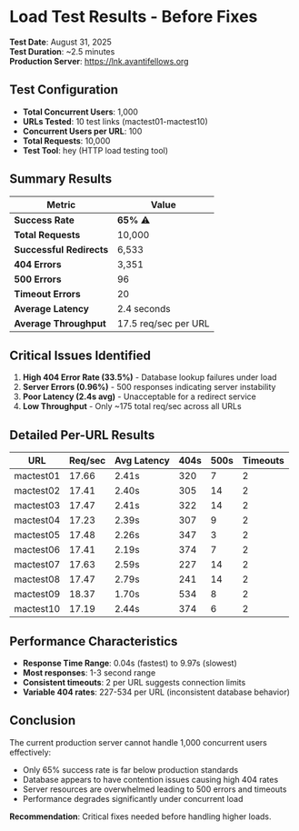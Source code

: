 # Load Test Results - Before Fixes

**Test Date**: August 31, 2025  
**Test Duration**: ~2.5 minutes  
**Production Server**: https://lnk.avantifellows.org

## Test Configuration

- **Total Concurrent Users**: 1,000
- **URLs Tested**: 10 test links (mactest01-mactest10)
- **Concurrent Users per URL**: 100
- **Total Requests**: 10,000
- **Test Tool**: hey (HTTP load testing tool)

## Summary Results

| Metric | Value |
|--------|--------|
| **Success Rate** | **65%** ⚠️ |
| **Total Requests** | 10,000 |
| **Successful Redirects** | 6,533 |
| **404 Errors** | 3,351 |
| **500 Errors** | 96 |
| **Timeout Errors** | 20 |
| **Average Latency** | 2.4 seconds |
| **Average Throughput** | 17.5 req/sec per URL |

## Critical Issues Identified

1. **High 404 Error Rate (33.5%)** - Database lookup failures under load
2. **Server Errors (0.96%)** - 500 responses indicating server instability
3. **Poor Latency (2.4s avg)** - Unacceptable for a redirect service
4. **Low Throughput** - Only ~175 total req/sec across all URLs

## Detailed Per-URL Results

| URL | Req/sec | Avg Latency | 404s | 500s | Timeouts |
|-----|---------|-------------|------|------|----------|
| mactest01 | 17.66 | 2.41s | 320 | 7 | 2 |
| mactest02 | 17.41 | 2.40s | 305 | 14 | 2 |
| mactest03 | 17.47 | 2.41s | 322 | 14 | 2 |
| mactest04 | 17.23 | 2.39s | 307 | 9 | 2 |
| mactest05 | 17.48 | 2.26s | 347 | 3 | 2 |
| mactest06 | 17.41 | 2.19s | 374 | 7 | 2 |
| mactest07 | 17.63 | 2.59s | 227 | 14 | 2 |
| mactest08 | 17.47 | 2.79s | 241 | 14 | 2 |
| mactest09 | 18.37 | 1.70s | 534 | 8 | 2 |
| mactest10 | 17.19 | 2.44s | 374 | 6 | 2 |

## Performance Characteristics

- **Response Time Range**: 0.04s (fastest) to 9.97s (slowest)
- **Most responses**: 1-3 second range
- **Consistent timeouts**: 2 per URL suggests connection limits
- **Variable 404 rates**: 227-534 per URL (inconsistent database behavior)

## Conclusion

The current production server cannot handle 1,000 concurrent users effectively:
- Only 65% success rate is far below production standards
- Database appears to have contention issues causing high 404 rates
- Server resources are overwhelmed leading to 500 errors and timeouts
- Performance degrades significantly under concurrent load

**Recommendation**: Critical fixes needed before handling higher loads.